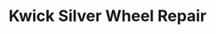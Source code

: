---
title: "Kwick Silver Wheel Repair"
url: /sacramento/kwick-silver-wheel-repair/
shop: Autowerkstatt
---